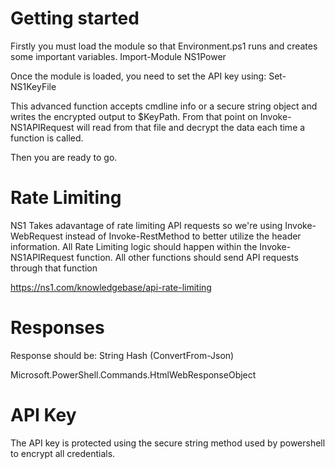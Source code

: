 # Getting started
Firstly you must load the module so that Environment.ps1 runs and creates some important
variables. 
Import-Module NS1Power

Once the module is loaded, you need to set the API key using:
Set-NS1KeyFile

This advanced function accepts cmdline info or a secure string object and writes the 
encrypted output to $KeyPath. From that point on Invoke-NS1APIRequest will read from 
that file and decrypt the data each time a function is called.

Then you are ready to go.

# Rate Limiting
NS1 Takes adavantage of rate limiting API requests so we're using Invoke-WebRequest instead of
Invoke-RestMethod to better utilize the header information. All Rate Limiting logic 
should happen within the Invoke-NS1APIRequest function. All other functions should
send API requests through that function

https://ns1.com/knowledgebase/api-rate-limiting

# Responses
Response should be:
String
Hash (ConvertFrom-Json)

Microsoft.PowerShell.Commands.HtmlWebResponseObject

# API Key
The API key is protected using the secure string method used by powershell to 
encrypt all credentials. 
